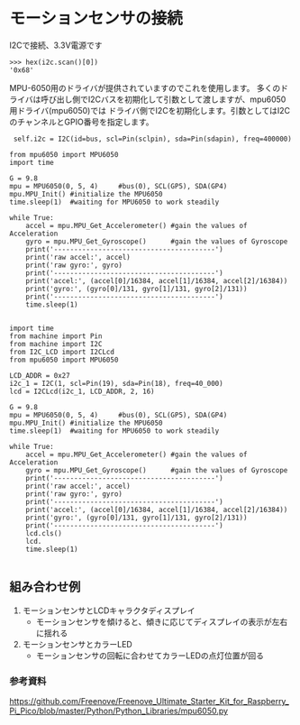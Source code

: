 # モーションセンサの接続

I2Cで接続、3.3V電源です



```
>>> hex(i2c.scan()[0])
'0x68'
```

MPU-6050用のドライバが提供されていますのでこれを使用します。
多くのドライバは呼び出し側でI2Cバスを初期化して引数として渡しますが、mpu6050用ドライバ(mpu6050)では
ドライバ側でI2Cを初期化します。引数としてはI2CのチャンネルとGPIO番号を指定します。

```
 self.i2c = I2C(id=bus, scl=Pin(sclpin), sda=Pin(sdapin), freq=400000)
```
```
from mpu6050 import MPU6050
import time

G = 9.8
mpu = MPU6050(0, 5, 4)     #bus(0), SCL(GP5), SDA(GP4)
mpu.MPU_Init() #initialize the MPU6050
time.sleep(1)  #waiting for MPU6050 to work steadily

while True:
    accel = mpu.MPU_Get_Accelerometer() #gain the values of Acceleration
    gyro = mpu.MPU_Get_Gyroscope()      #gain the values of Gyroscope
    print('----------------------------------------')
    print('raw accel:', accel)
    print('raw gyro:', gyro)
    print('----------------------------------------')
    print('accel:', (accel[0]/16384, accel[1]/16384, accel[2]/16384))
    print('gyro:', (gyro[0]/131, gyro[1]/131, gyro[2]/131))
    print('----------------------------------------')
    time.sleep(1)


```

```
import time
from machine import Pin
from machine import I2C
from I2C_LCD import I2CLcd
from mpu6050 import MPU6050

LCD_ADDR = 0x27
i2c_1 = I2C(1, scl=Pin(19), sda=Pin(18), freq=40_000)
lcd = I2CLcd(i2c_1, LCD_ADDR, 2, 16)

G = 9.8
mpu = MPU6050(0, 5, 4)     #bus(0), SCL(GP5), SDA(GP4)
mpu.MPU_Init() #initialize the MPU6050
time.sleep(1)  #waiting for MPU6050 to work steadily

while True:
    accel = mpu.MPU_Get_Accelerometer() #gain the values of Acceleration
    gyro = mpu.MPU_Get_Gyroscope()      #gain the values of Gyroscope
    print('----------------------------------------')
    print('raw accel:', accel)
    print('raw gyro:', gyro)
    print('----------------------------------------')
    print('accel:', (accel[0]/16384, accel[1]/16384, accel[2]/16384))
    print('gyro:', (gyro[0]/131, gyro[1]/131, gyro[2]/131))
    print('----------------------------------------')
    lcd.cls()
    lcd.
    time.sleep(1)


```
## 組み合わせ例
1. モーションセンサとLCDキャラクタディスプレイ
   - モーションセンサを傾けると、傾きに応じてディスプレイの表示が左右に揺れる
2. モーションセンサとカラーLED
   - モーションセンサの回転に合わせてカラーLEDの点灯位置が回る
     

### 参考資料
https://github.com/Freenove/Freenove_Ultimate_Starter_Kit_for_Raspberry_Pi_Pico/blob/master/Python/Python_Libraries/mpu6050.py
